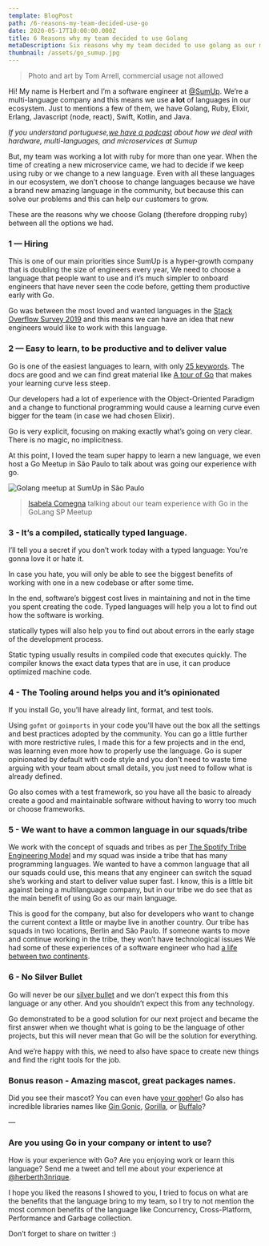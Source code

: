 ```yaml
---
template: BlogPost
path: /6-reasons-my-team-decided-use-go
date: 2020-05-17T10:00:00.000Z
title: 6 Reasons why my team decided to use Golang
metaDescription: Six reasons why my team decided to use golang as our main programming language
thumbnail: /assets/go_sumup.jpg
---
```


> Photo and art by Tom Arrell, commercial usage not allowed

Hi! My name is Herbert and I’m a software engineer at [@SumUp](https://twitter.com/sumupeng). We’re a multi-language company and this means we use **a lot** of languages in our ecosystem. Just to mentions a few of them, we have Golang, Ruby, Elixir, Erlang, Javascript (node, react), Swift, Kotlin, and Java.

*If you understand portuguese,[we have a podcast](https://hipsters.tech/hardware-multiplas-linguagens-e-microsservicos-na-sumup-hipsters-on-the-road-30/) about how we deal with hardware, multi-languages, and microservices at Sumup*

But, my team was working a lot with ruby for more than one year. When the time of creating a new microservice came, we had to decide if we keep using ruby or we change to a new language. Even with all these languages in our ecosystem, we don’t choose to change languages because we have a brand new amazing language in the community, but because this can solve our problems and this can help our customers to grow.

These are the reasons why we choose Golang (therefore dropping ruby) between all the options we had.

### 1 — Hiring

This is one of our main priorities since SumUp is a hyper-growth company that is doubling the size of engineers every year, We need to choose a language that people want to use and it’s much simpler to onboard engineers that have never seen the code before, getting them productive early with Go.

Go was between the most loved and wanted languages in the [Stack Overflow Survey 2019](https://insights.stackoverflow.com/survey/2019#most-loved-dreaded-and-wanted) and this means we can have an idea that new engineers would like to work with this language.

### 2 — Easy to learn, to be productive and to deliver value

Go is one of the easiest languages to learn, with only [25 keywords](https://golang.org/ref/spec#Keywords). The docs are good and we can find great material like [A tour of Go](https://tour.golang.org/welcome/1) that makes your learning curve less steep.

Our developers had a lot of experience with the Object-Oriented Paradigm and a change to functional programming would cause a learning curve even bigger for the team (in case we had chosen Elixir).

Go is very explicit, focusing on making exactly what’s going on very clear. There is no magic, no implicitness.

At this point, I loved the team super happy to learn a new language, we even host a Go Meetup in São Paulo to talk about was going our experience with go.

<img src="/assets/go_sumup_meetup.jpg" alt="Golang meetup at SumUp in São Paulo" />

> [Isabela Comegna](https://www.linkedin.com/in/isabela-comegna-dos-santos/) talking about our team experience with Go in the GoLang SP Meetup

### 3 - It’s a compiled, statically typed language.

I’ll tell you a secret if you don’t work today with a typed language: You’re gonna love it or hate it.

In case you hate, you will only be able to see the biggest benefits of working with one in a new codebase or after some time.

In the end, software’s biggest cost lives in maintaining and not in the time you spent creating the code. Typed languages will help you a lot to find out how the software is working.

statically types will also help you to find out about errors in the early stage of the development process.

Static typing usually results in compiled code that executes quickly. The compiler knows the exact data types that are in use, it can produce optimized machine code.

### 4 - The Tooling around helps you and it’s opinionated

If you install Go, you’ll have already lint, format, and test tools.

Using `gofmt` or `goimports` in your code you'll have out the box all the settings and best practices adopted by the community. You can go a little further with more restrictive rules, I made this for a few projects and in the end, was learning even more how to properly use the language. Go is super opinionated by default with code style and you don't need to waste time arguing with your team about small details, you just need to follow what is already defined.

Go also comes with a test framework, so you have all the basic to already create a good and maintainable software without having to worry too much or choose frameworks.

### 5 - We want to have a common language in our squads/tribe

We work with the concept of squads and tribes as per [The Spotify Tribe Engineering Model](https://medium.com/scaled-agile-framework/exploring-key-elements-of-spotifys-agile-scaling-model-471d2a23d7ea) and my squad was inside a tribe that has many programming languages. We wanted to have a common language that all our squads could use, this means that any engineer can switch the squad she’s working and start to deliver value super fast. I know, this is a little bit against being a multilanguage company, but in our tribe we do see that as the main benefit of using Go as our main language.

This is good for the company, but also for developers who want to change the current context a little or maybe live in another country. Our tribe has squads in two locations, Berlin and São Paulo. If someone wants to move and continue working in the tribe, they won’t have technological issues We had some of these experiences of a software engineer who had [a life between two continents](https://medium.com/inside-sumup/life-as-a-sumup-software-engineer-across-2-continents-c64e626eeee7).

### 6 - No Silver Bullet

Go will never be our [silver bullet](https://en.wikipedia.org/wiki/No_Silver_Bullet) and we don’t expect this from this language or any other. And you shouldn’t expect this from any technology.

Go demonstrated to be a good solution for our next project and became the first answer when we thought what is going to be the language of other projects, but this will never mean that Go will be the solution for everything.

And we’re happy with this, we need to also have space to create new things and find the right tools for the job.

### Bonus reason - Amazing mascot, great packages names.

Did you see their mascot? You can even have [your gopher](https://gopherize.me/)! Go also has incredible libraries names like [Gin Gonic](https://github.com/gin-gonic/gin), [Gorilla](https://www.gorillatoolkit.org/), or [Buffalo](https://gobuffalo.io/en/)?

—

### Are you using Go in your company or intent to use?

How is your experience with Go? Are you enjoying work or learn this language? Send me a tweet and tell me about your experience at [@herberth3nrique](https://twitter.com/herberth3nrique).

I hope you liked the reasons I showed to you, I tried to focus on what are the benefits that the language bring to my team, so I try to not mention the most common benefits of the language like Concurrency, Cross-Platform, Performance and Garbage collection.

Don’t forget to share on twitter :)